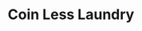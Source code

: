 ---
title: "Coin Less Laundry"
url: /phoenix/coin-less-laundry-north-36th-street/
shop: Wäscherei
---